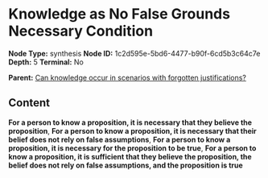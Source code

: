 # Knowledge as No False Grounds Necessary Condition

**Node Type:** synthesis
**Node ID:** 1c2d595e-5bd6-4477-b90f-6cd5b3c64c7e
**Depth:** 5
**Terminal:** No

**Parent:** [Can knowledge occur in scenarios with forgotten justifications?](can-knowledge-occur-in-scenarios-with-forgotten-justifications-antithesis-5650e268-c7a2-49fb-b9af-a917236d7ca0.md)

## Content

**For a person to know a proposition, it is necessary that they believe the proposition**, **For a person to know a proposition, it is necessary that their belief does not rely on false assumptions**, **For a person to know a proposition, it is necessary for the proposition to be true**, **For a person to know a proposition, it is sufficient that they believe the proposition, the belief does not rely on false assumptions, and the proposition is true**
